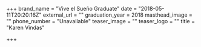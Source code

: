 +++
brand_name = "Vive el Sueño Graduate"
date = "2018-05-11T20:20:16Z"
external_url = ""
graduation_year = 2018
masthead_image = ""
phone_number = "Unavailable"
teaser_image = ""
teaser_logo = ""
title = "Karen Vindas"

+++
